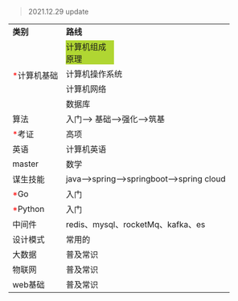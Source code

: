> 2021.12.29  update

<table>
    <tr>
        <td><strong>类别</strong></td>
        <td><Strong>路线</Strong></td>
    </tr>
    <tr>
        <td rowspan='4'><font color='red'>*</font>计算机基础</td>
        <td><div class='bar' style='display: block; position: relative; background: #B0D632; text-align: left; z-index:1; width:30%;'>计算机组成原理</div></td>
    </tr>
    <tr>
        <td>计算机操作系统</td>
    </tr>
    <tr>
        <td>计算机网络</td>
    </tr>
    <tr>
        <td>数据库</td>
    </tr>
    <tr>
        <td>算法</td>
        <td>入门--> 基础-->强化-->筑基</td>
    </tr>
    <tr>
        <td><font color='red'>*</font>考证</td>
        <td>高项</td>
    </tr>
    <tr>
        <td>英语</td>
        <td>计算机英语</td>
    </tr>
    <tr>
        <td>master</td>
        <td>数学</td>
    </tr>
    <tr>
        <td>谋生技能</td>
        <td>java-->spring-->springboot-->spring cloud</td>
    </tr>
    <tr>
        <td><font color='red'>*</font>Go</td>
        <td>入门</td>
    </tr>
    <tr>
        <td><font color='red'>*</font>Python</td>
        <td>入门</td>
    </tr>
    <tr>
        <td>中间件</td>
        <td>redis、mysql、rocketMq、kafka、es</td>
    </tr>
    <tr>
        <td>设计模式</td>
        <td>常用的</td>
    </tr>
    <tr>
        <td>大数据</td>
        <td>普及常识</td>
    </tr>
    <tr>
        <td>物联网</td>
        <td>普及常识</td>
    </tr>
    <tr>
        <td>web基础</td>
        <td>普及常识</td>
    </tr>
</table>



